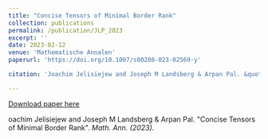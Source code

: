 ```yaml
---
title: "Concise Tensors of Minimal Border Rank"
collection: publications
permalink: /publication/JLP_2023
excerpt: ''
date: 2023-02-12
venue: 'Mathematische Annalen'
paperurl: 'https://doi.org/10.1007/s00208-023-02569-y'

citation: 'Joachim Jelisiejew and Joseph M Landsberg & Arpan Pal. &quot;Concise Tensors of Minimal Border Rank&quot;. <i>Math. Ann. (2023)</i>.'

---
```



[Download paper here](https://doi.org/10.1007/s00208-023-02569-y)

oachim Jelisiejew and Joseph M Landsberg & Arpan Pal. &quot;Concise Tensors of Minimal Border Rank&quot;. <i>Math. Ann. (2023)</i>.